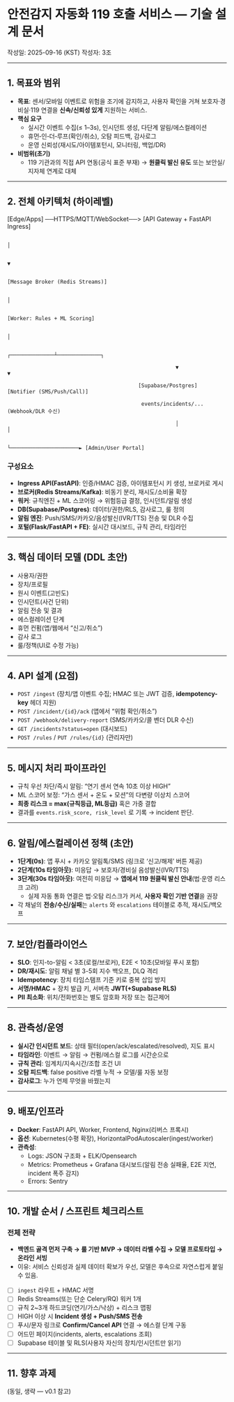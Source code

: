 # 안전감지 자동화 119 호출 서비스 — 기술 설계 문서

작성일: 2025-09-16 (KST)
작성자: 3조

---

## 1. 목표와 범위

- **목표**: 센서/모바일 이벤트로 위험을 조기에 감지하고, 사용자 확인을 거쳐 보호자·경비실·119 연결을 **신속/신뢰성 있게** 지원하는 서비스.
- **핵심 요구**
    - 실시간 이벤트 수집(≤ 1–3s), 인시던트 생성, 다단계 알림/에스컬레이션
    - 휴먼‑인‑더‑루프(확인/취소), 오탐 피드백, 감사로그
    - 운영 신뢰성(재시도/아이템포턴시, 모니터링, 백업/DR)
- **비범위(초기)**
    - 119 기관과의 직접 API 연동(공식 표준 부재) → **원클릭 발신 유도** 또는 보안실/지자체 연계로 대체

---

## 2. 전체 아키텍처 (하이레벨)

[Edge/Apps] ──HTTPS/MQTT/WebSocket──> [API Gateway + FastAPI Ingress]

                                                                                                  │

                                                                                                 ▼

                                                                       [Message Broker (Redis Streams)]

                                                                                                  │

                                                                           [Worker: Rules + ML Scoring]

                                                                                                  │

                                                           ┌──────────────┴──────────────┐

                                                          ▼                                                                           ▼

                                              [Supabase/Postgres]                                     [Notifier (SMS/Push/Call)]

                                               events/incidents/...                                           (Webhook/DLR 수신)

                                                          │                                                                             │

                                                          └──────────────────────► [Admin/User Portal]

### 구성요소

- **Ingress API(FastAPI)**: 인증/HMAC 검증, 아이템포턴시 키 생성, 브로커로 게시
- **브로커(Redis Streams/Kafka)**: 비동기 분리, 재시도/소비율 확장
- **워커**: 규칙엔진 + ML 스코어링 → 위험등급 결정, 인시던트/알림 생성
- **DB(Supabase/Postgres)**: 데이터/권한/RLS, 감사로그, 룰 정의
- **알림 엔진**: Push/SMS/카카오/음성발신(IVR/TTS) 전송 및 DLR 수집
- **포털(Flask/FastAPI + FE)**: 실시간 대시보드, 규칙 관리, 타임라인

---

## 3. 핵심 데이터 모델 (DDL 초안)

- 사용자/권한
- 장치/프로필
- 원시 이벤트(고빈도)
- 인시던트(사건 단위)
- 알림 전송 및 결과
- 에스컬레이션 단계
- 휴먼 컨펌(앱/웹에서 “신고/취소”)
- 감사 로그
- 룰/정책(UI로 수정 가능)

---

## 4. API 설계 (요점)

- `POST /ingest` (장치/앱 이벤트 수집; HMAC 또는 JWT 검증, **idempotency-key** 헤더 지원)
- `POST /incident/{id}/ack` (앱에서 “위험 확인/취소”)
- `POST /webhook/delivery-report` (SMS/카카오/콜 벤더 DLR 수신)
- `GET /incidents?status=open` (대시보드)
- `POST /rules` / `PUT /rules/{id}` (관리자만)

---

## 5. 메시지 처리 파이프라인

- 규칙 우선 차단/즉시 알림: “연기 센서 연속 10초 이상 HIGH”
- ML 스코어 보정: “가스 센서 + 온도 + 모션”의 다변량 이상치 스코어
- **최종 리스크 = max(규칙등급, ML등급)** 혹은 가중 결합
- 결과를 `events.risk_score, risk_level` 로 기록 → incident 판단.

---

## 6. 알림/에스컬레이션 정책 (초안)

- **1단계(0s)**: 앱 푸시 + 카카오 알림톡/SMS (링크로 ‘신고/해제’ 버튼 제공)
- **2단계(10s 타임아웃)**: 미응답 → 보호자/경비실 음성발신(IVR/TTS)
- **3단계(30s 타임아웃)**: 여전히 미응답 → **앱에서 119 원클릭 발신 안내**(법·운영 리스크 고려)
    - 실제 자동 통화 연결은 법·오탐 리스크가 커서, **사용자 확인 기반 연결**을 권장
- 각 채널의 **전송/수신/실패**는 `alerts` 와 `escalations` 테이블로 추적, 재시도/백오프

---

## 7. 보안/컴플라이언스

- **SLO**: 인지-to-알림 < 3초(로컬/브로커), E2E < 10초(모바일 푸시 포함)
- **DR/재시도**: 알림 채널 별 3-5회 지수 백오프, DLQ 격리
- **Idempotency**: 장치 타임스탬프 기준 키로 중복 삽입 방지
- **서명/HMAC** + 장치 발급 키, 서버측 **JWT(+Supabase RLS)**
- **PII 최소화**: 위치/전화번호는 별도 암호화 저장 또는 접근제어

---

## 8. 관측성/운영

- **실시간 인시던트 보드**: 상태 필터(open/ack/escalated/resolved), 지도 표시
- **타임라인**: 이벤트 → 알림 → 컨펌/에스컬 로그를 시간순으로
- **규칙 관리**: 임계치/지속시간/조합 조건 UI
- **오탐 피드백**: false positive 라벨 누적 → 모델/룰 자동 보정
- **감사로그**: 누가 언제 무엇을 바꿨는지

---

## 9. 배포/인프라

- **Docker**: FastAPI API, Worker, Frontend, Nginx(리버스 프록시)
- **옵션**: Kubernetes(수평 확장), HorizontalPodAutoscaler(ingest/worker)
- **관측성**:
    - Logs: JSON 구조화 + ELK/Opensearch
    - Metrics: Prometheus + Grafana 대시보드(알림 전송 실패율, E2E 지연, incident 폭주 감지)
    - Errors: Sentry

---

## 10. 개발 순서 / 스프린트 체크리스트

### 전체 전략

- **백엔드 골격 먼저 구축 → 룰 기반 MVP → 데이터 라벨 수집 → 모델 프로토타입 → 온라인 서빙**
- 이유: 서비스 신뢰성과 실제 데이터 확보가 우선, 모델은 후속으로 자연스럽게 붙일 수 있음.

- [ ]  `ingest` 라우트 + HMAC 서명
- [ ]  Redis Streams(또는 단순 Celery/RQ) 워커 1개
- [ ]  규칙 2~3개 하드코딩(연기/가스/낙상) + 리스크 맵핑
- [ ]  HIGH 이상 시 **Incident 생성 + Push/SMS 전송**
- [ ]  푸시/문자 링크로 **Confirm/Cancel API** 연결 → 에스컬 단계 구동
- [ ]  어드민 페이지(incidents, alerts, escalations 조회)
- [ ]  Supabase 테이블 및 RLS(사용자 자신의 장치/인시던트만 읽기)

---

## 11. 향후 과제

(동일, 생략 — v0.1 참고)